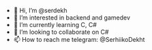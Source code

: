 - 👋 Hi, I’m @serdekh
- 👀 I’m interested in backend and gamedev
- 🌱 I’m currently learning C, C#
- 💞️ I’m looking to collaborate on C#
- 📫 How to reach me telegram: @SerhiikoDekht

<!---
serdekh/serdekh is a ✨ special ✨ repository because its `README.md` (this file) appears on your GitHub profile.
You can click the Preview link to take a look at your changes.
--->
